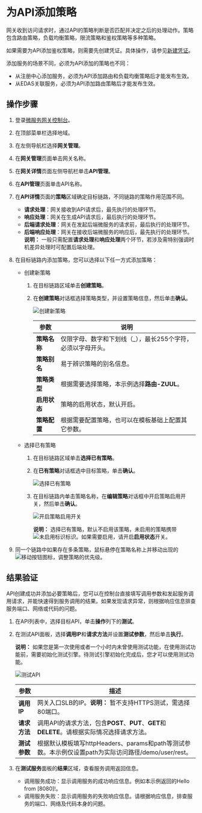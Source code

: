 # 为API添加策略

网关收到访问请求时，通过API的策略判断是否匹配并决定之后的处理动作。策略包含路由策略，负载均衡策略，限流策略和鉴权策略等多种策略。

如果需要为API添加鉴权策略，则需要先创建凭证。具体操作，请参见[新建凭证]()。

添加服务的场景不同，必须为API添加的策略也不同：

-   从注册中心添加服务，必须为API添加路由和负载均衡策略后才能发布生效。
-   从EDAS关联服务，必须为API添加路由策略后才能发布生效。

## 操作步骤

1.  登录[微服务网关控制台](https://microgw.console.aliyun.com)。

2.  在顶部菜单栏选择地域。

3.  在左侧导航栏选择**网关管理**。

4.  在**网关管理**页面单击网关名称。

5.  在**网关详情**页面左侧导航栏单击**API管理**。

6.  在**API管理**页面单击API名称。

7.  在**API详情**页面的**策略**区域确定目标链路，不同链路的策略作用范围不同。

    -   **请求处理**：网关接收到API请求后，最先执行的处理环节。
    -   **响应处理**：网关在生成API请求后，最后执行的处理环节。
    -   **后端请求处理**：网关在发起后端微服务的请求前，最后执行的处理环节。
    -   **后端响应处理**：网关在接收后端微服务的响应后，最先执行的处理环节。
    **说明：** 一般只需配置**请求处理**和**响应处理**两个环节，若涉及需特别强调时机差异处理时可配置后端处理。

8.  在目标链路内添加策略，您可以选择以下任一方式添加策略：

    -   创建新策略
        1.  在目标链路区域单击**创建策略**。
        2.  在**创建策略**对话框选择策略类型，并设置策略信息，然后单击**确认**。

            ![创建新策略](https://static-aliyun-doc.oss-accelerate.aliyuncs.com/assets/img/zh-CN/5677464061/p179923.png)

            |参数|说明|
            |--|--|
            |**策略名称**|仅限字母、数字和下划线（\_），最长255个字符，必须以字母开头。|
            |**策略别名**|易于辨识策略的别名信息。|
            |**策略类型**|根据需要选择策略，本示例选择**路由-ZUUL**。|
            |**启用状态**|策略的启用状态，默认开启。|
            |**策略配置**|根据需要配置策略，也可以在模板基础上配置其它参数。|

    -   选择已有策略
        1.  在目标链路区域单击**选择已有策略**。
        2.  在**已有策略**对话框选中目标策略，单击**确认**。

            ![选择已有策略](https://static-aliyun-doc.oss-accelerate.aliyuncs.com/assets/img/zh-CN/5677464061/p179927.png)

        3.  在目标链路内单击策略名称，在**编辑策略**对话框中开启策略启用开关，然后单击**确认**。

            ![开启策略启用开关](https://static-aliyun-doc.oss-accelerate.aliyuncs.com/assets/img/zh-CN/5677464061/p179932.png)

            **说明：** 选择已有策略，默认不启用该策略，未启用的策略携带![未启用标识](https://static-aliyun-doc.oss-accelerate.aliyuncs.com/assets/img/zh-CN/4003564061/p179979.png)标识。如果需要启用，请开启**启用状态**开关。

9.  同一个链路中如果存在多条策略，鼠标悬停在策略名称上并移动出现的![移动按钮 ](https://static-aliyun-doc.oss-accelerate.aliyuncs.com/assets/img/zh-CN/1898464061/p84983.png)图标，调整策略的优先级。


## 结果验证

API创建成功并添加必要策略后，您可以在控制台直接填写调用参数和发起服务调用请求，并能快速得到服务调用的结果。如果发现请求异常，则根据响应信息排查服务端口、网络或代码的问题。

1.  在API列表中，选择目标API，单击**操作**列下的**测试**。

2.  在测试API面板，选择**调用IP**和**请求方法**并设置**测试参数**，然后单击**执行**。

    **说明：** 如果您是第一次使用或者一个小时内未曾使用测试功能，在使用测试功能前，需要初始化测试引擎。待测试引擎初始化完成后，您才可以使用测试功能。

    ![测试API](https://static-aliyun-doc.oss-accelerate.aliyuncs.com/assets/img/zh-CN/5762514161/p243134.png)

    |参数|描述|
    |--|--|
    |**调用IP**|网关入口SLB的IP。**说明：** 暂不支持HTTPS测试，需选择80端口。 |
    |**请求方法**|调用API的请求方法，包含**POST**、**PUT**、**GET**和**DELETE**。请根据实际情况选择请求方法。 |
    |**测试参数**|根据默认模板填写httpHeaders、params和path等测试参数。本示例仅设置path为实际访问路径/demo/user/rest。 |

3.  在**测试服务**面板的**结果**区域，查看服务调用返回信息。

    -   调用服务成功：显示调用服务的成功响应信息。例如本示例返回的Hello from \[8080\]!。
    -   调用服务失败：显示调用服务的失败响应信息。请根据响应信息，排查服务的端口、网络及代码本身的问题。

